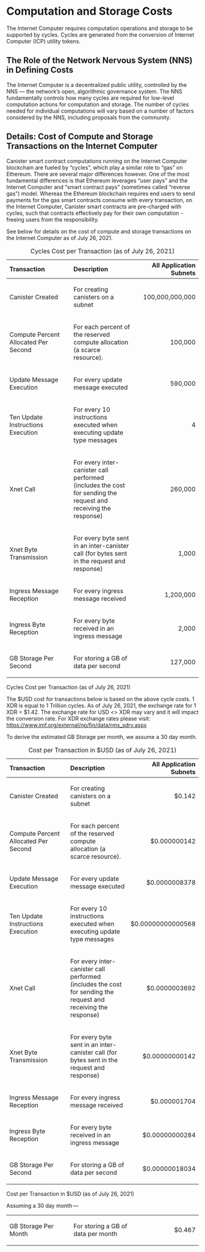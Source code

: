 # Computation and Storage Costs

The Internet Computer requires computation operations and storage to be supported by cycles. Cycles are generated from the conversion of Internet Computer (ICP) utility tokens.

## The Role of the Network Nervous System (NNS) in Defining Costs

The Internet Computer is a decentralized public utility, controlled by the NNS –– the network’s open, algorithmic governance system. The NNS fundamentally controls how many cycles are required for low-level computation actions for computation and storage. The number of cycles needed for individual computations will vary based on a number of factors considered by the NNS, including proposals from the community.

## Details: Cost of Compute and Storage Transactions on the Internet Computer

Canister smart contract computations running on the Internet Computer blockchain are fueled by “cycles”, which play a similar role to “gas” on Ethereum. There are several major differences however. One of the most fundamental differences is that Ethereum leverages “user pays” and the Internet Computer and “smart contract pays” (sometimes called “reverse gas”) model. Whereas the Ethereum blockchain requires end users to send payments for the gas smart contracts consume with every transaction, on the Internet Computer, Canister smart contracts are pre-charged with cycles, such that contracts effectively pay for their own computation - freeing users from the responsibility.

See below for details on the cost of compute and storage transactions on the Internet Computer as of July 26, 2021.

<table>
<caption>Cycles Cost per Transaction (as of July 26, 2021)</caption>
<colgroup>
<col style="width: 33%" />
<col style="width: 33%" />
<col style="width: 33%" />
</colgroup>
<thead>
<tr class="header">
<th style="text-align: left;">Transaction</th>
<th style="text-align: left;">Description</th>
<th style="text-align: right;">All Application Subnets</th>
</tr>
</thead>
<tbody>
<tr class="odd">
<td style="text-align: left;"><p>Canister Created</p></td>
<td style="text-align: left;"><p>For creating canisters on a subnet</p></td>
<td style="text-align: right;"><p>100,000,000,000</p></td>
</tr>
<tr class="even">
<td style="text-align: left;"><p>Compute Percent Allocated Per Second</p></td>
<td style="text-align: left;"><p>For each percent of the reserved compute allocation (a scarce resource).</p></td>
<td style="text-align: right;"><p>100,000</p></td>
</tr>
<tr class="odd">
<td style="text-align: left;"><p>Update Message Execution</p></td>
<td style="text-align: left;"><p>For every update message executed</p></td>
<td style="text-align: right;"><p>590,000</p></td>
</tr>
<tr class="even">
<td style="text-align: left;"><p>Ten Update Instructions Execution</p></td>
<td style="text-align: left;"><p>For every 10 instructions executed when executing update type messages</p></td>
<td style="text-align: right;"><p>4</p></td>
</tr>
<tr class="odd">
<td style="text-align: left;"><p>Xnet Call</p></td>
<td style="text-align: left;"><p>For every inter-canister call performed (includes the cost for sending the request and receiving the response)</p></td>
<td style="text-align: right;"><p>260,000</p></td>
</tr>
<tr class="even">
<td style="text-align: left;"><p>Xnet Byte Transmission</p></td>
<td style="text-align: left;"><p>For every byte sent in an inter-canister call (for bytes sent in the request and response)</p></td>
<td style="text-align: right;"><p>1,000</p></td>
</tr>
<tr class="odd">
<td style="text-align: left;"><p>Ingress Message Reception</p></td>
<td style="text-align: left;"><p>For every ingress message received</p></td>
<td style="text-align: right;"><p>1,200,000</p></td>
</tr>
<tr class="even">
<td style="text-align: left;"><p>Ingress Byte Reception</p></td>
<td style="text-align: left;"><p>For every byte received in an ingress message</p></td>
<td style="text-align: right;"><p>2,000</p></td>
</tr>
<tr class="odd">
<td style="text-align: left;"><p>GB Storage Per Second</p></td>
<td style="text-align: left;"><p>For storing a GB of data per second</p></td>
<td style="text-align: right;"><p>127,000</p></td>
</tr>
</tbody>
</table>

Cycles Cost per Transaction (as of July 26, 2021)

The $USD cost for transactions below is based on the above cycle costs. 1 XDR is equal to 1 Trillion cycles. As of July 26, 2021, the exchange rate for 1 XDR = $1.42. The exchange rate for USD &lt;&gt; XDR may vary and it will impact the conversion rate. For XDR exchange rates please visit: <https://www.imf.org/external/np/fin/data/rms_sdrv.aspx>

To derive the estimated GB Storage per month, we assume a 30 day month.

<table>
<caption>Cost per Transaction in $USD (as of July 26, 2021)</caption>
<colgroup>
<col style="width: 33%" />
<col style="width: 33%" />
<col style="width: 33%" />
</colgroup>
<thead>
<tr class="header">
<th style="text-align: left;">Transaction</th>
<th style="text-align: left;">Description</th>
<th style="text-align: right;">All Application Subnets</th>
</tr>
</thead>
<tbody>
<tr class="odd">
<td style="text-align: left;"><p>Canister Created</p></td>
<td style="text-align: left;"><p>For creating canisters on a subnet</p></td>
<td style="text-align: right;"><p>$0.142</p></td>
</tr>
<tr class="even">
<td style="text-align: left;"><p>Compute Percent Allocated Per Second</p></td>
<td style="text-align: left;"><p>For each percent of the reserved compute allocation (a scarce resource).</p></td>
<td style="text-align: right;"><p>$0.000000142</p></td>
</tr>
<tr class="odd">
<td style="text-align: left;"><p>Update Message Execution</p></td>
<td style="text-align: left;"><p>For every update message executed</p></td>
<td style="text-align: right;"><p>$0.0000008378</p></td>
</tr>
<tr class="even">
<td style="text-align: left;"><p>Ten Update Instructions Execution</p></td>
<td style="text-align: left;"><p>For every 10 instructions executed when executing update type messages</p></td>
<td style="text-align: right;"><p>$0.00000000000568</p></td>
</tr>
<tr class="odd">
<td style="text-align: left;"><p>Xnet Call</p></td>
<td style="text-align: left;"><p>For every inter-canister call performed (includes the cost for sending the request and receiving the response)</p></td>
<td style="text-align: right;"><p>$0.0000003692</p></td>
</tr>
<tr class="even">
<td style="text-align: left;"><p>Xnet Byte Transmission</p></td>
<td style="text-align: left;"><p>For every byte sent in an inter-canister call (for bytes sent in the request and response)</p></td>
<td style="text-align: right;"><p>$0.00000000142</p></td>
</tr>
<tr class="odd">
<td style="text-align: left;"><p>Ingress Message Reception</p></td>
<td style="text-align: left;"><p>For every ingress message received</p></td>
<td style="text-align: right;"><p>$0.000001704</p></td>
</tr>
<tr class="even">
<td style="text-align: left;"><p>Ingress Byte Reception</p></td>
<td style="text-align: left;"><p>For every byte received in an ingress message</p></td>
<td style="text-align: right;"><p>$0.00000000284</p></td>
</tr>
<tr class="odd">
<td style="text-align: left;"><p>GB Storage Per Second</p></td>
<td style="text-align: left;"><p>For storing a GB of data per second</p></td>
<td style="text-align: right;"><p>$0.00000018034</p></td>
</tr>
</tbody>
</table>

Cost per Transaction in $USD (as of July 26, 2021)

Assuming a 30 day month — 

<table>
<colgroup>
<col style="width: 33%" />
<col style="width: 33%" />
<col style="width: 33%" />
</colgroup>
<tbody>
<tr class="odd">
<td style="text-align: left;"><p>GB Storage Per Month</p></td>
<td style="text-align: left;"><p>For storing a GB of data per month</p></td>
<td style="text-align: right;"><p>$0.467</p></td>
</tr>
</tbody>
</table>
